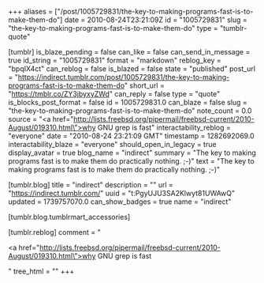 +++
aliases = ["/post/1005729831/the-key-to-making-programs-fast-is-to-make-them-do"]
date = 2010-08-24T23:21:09Z
id = "1005729831"
slug = "the-key-to-making-programs-fast-is-to-make-them-do"
type = "tumblr-quote"

[tumblr]
is_blaze_pending = false
can_like = false
can_send_in_message = true
id_string = "1005729831"
format = "markdown"
reblog_key = "bpqIX4ct"
can_reblog = false
is_blazed = false
state = "published"
post_url = "https://indirect.tumblr.com/post/1005729831/the-key-to-making-programs-fast-is-to-make-them-do"
short_url = "https://tmblr.co/ZY3jbyxyZWd"
can_reply = false
type = "quote"
is_blocks_post_format = false
id = 1005729831.0
can_blaze = false
slug = "the-key-to-making-programs-fast-is-to-make-them-do"
note_count = 0.0
source = "<a href=\"http://lists.freebsd.org/pipermail/freebsd-current/2010-August/019310.html\">why GNU grep is fast</a>"
interactability_reblog = "everyone"
date = "2010-08-24 23:21:09 GMT"
timestamp = 1282692069.0
interactability_blaze = "everyone"
should_open_in_legacy = true
display_avatar = true
blog_name = "indirect"
summary = "The key to making programs fast is to make them do practically nothing. ;-)"
text = "The key to making programs fast is to make them do practically nothing. ;-)"

[tumblr.blog]
title = "indirect"
description = ""
url = "https://indirect.tumblr.com/"
uuid = "t:PgyUJU3SA2Klwyt81UWAwQ"
updated = 1739757070.0
can_show_badges = true
name = "indirect"

[tumblr.blog.tumblrmart_accessories]

[tumblr.reblog]
comment = "<p><a href=\"http://lists.freebsd.org/pipermail/freebsd-current/2010-August/019310.html\">why GNU grep is fast</a></p>"
tree_html = ""
+++
